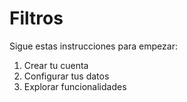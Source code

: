 # Filtros

Sigue estas instrucciones para empezar:

1. Crear tu cuenta
2. Configurar tus datos
3. Explorar funcionalidades

